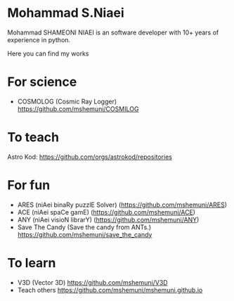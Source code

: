 # Mohammad S.Niaei
Mohammad SHAMEONI NIAEI is an software developer with 10+ years of experience in python.



Here you can find my works

# For science

- COSMOLOG (Cosmic Ray Logger) https://github.com/mshemuni/COSMILOG

# To teach

Astro Kod: https://github.com/orgs/astrokod/repositories



# For fun

- ARES (niAei binaRy puzzlE Solver) (https://github.com/mshemuni/ARES)
- ACE (niAei spaCe gamE) (https://github.com/mshemuni/ACE)
- ANY (niAei visioN librarY) (https://github.com/mshemuni/ANY)
- Save The Candy (Save the candy from ANTs.) https://github.com/mshemuni/save_the_candy



# To learn

- V3D (Vector 3D) https://github.com/mshemuni/V3D
- Teach others https://github.com/mshemuni/mshemuni.github.io
